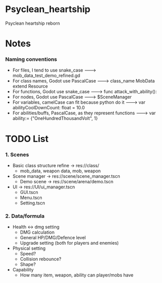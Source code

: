 # Psyclean_heartship
Psyclean heartship reborn

# Notes
### Naming conventions
- For files, I tend to use snake_case ---> mob_data_test_demo_refined.gd
- For class names, Godot use PascalCase ---> class_name MobData extend Resource
- For functions, Godot use snake_case ---> func attack_with_ability():
- For nodes, Godot use PascalCase ---> $SceneManager
- For variables, camelCase can fit because python do it ---> var abilityCoolDownCount: float = 10.0
- For abilities/buffs, PascalCase, as they represent functions ---> var ability:= {"OneHundredThousandVolt", 1}

# TODO List
### 1. Scenes
- Basic class structure refine -> res://class/
	- mob_data, weapon data, mob, weapon
- Scene manager -> res://scene/scene_manager.tscn
	- Demo scene -> res://scene/arena/demo.tscn
- UI -> res://UI/ui_manager.tscn
	- GUI.tscn
	- Menu.tscn
	- Setting.tscn

### 2. Data/formula
- Health <-> dmg setting
	- DMG calculation
	- General HP/DMG/Defence level
	- Upgrade setting (both for players and enemies)
- Physical setting
	- Speed?
	- Collision rebounce?
	- Shape?
- Capability
	- How many item, weapon, ability can player/mobs have
